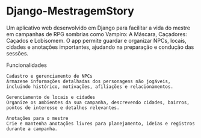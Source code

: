 # Django-MestragemStory
Um aplicativo web desenvolvido em Django para facilitar a vida do mestre em campanhas de RPG sombrias como Vampiro: A Máscara, Caçadores: Caçados e Lobisomem. O app permite guardar e organizar NPCs, locais, cidades e anotações importantes, ajudando na preparação e condução das sessões.


Funcionalidades

    Cadastro e gerenciamento de NPCs
    Armazene informações detalhadas dos personagens não jogáveis, incluindo histórico, motivações, afiliações e relacionamentos.

    Gerenciamento de locais e cidades
    Organize os ambientes da sua campanha, descrevendo cidades, bairros, pontos de interesse e detalhes relevantes.

    Anotações para o mestre
    Crie e mantenha anotações livres para planejamento, ideias e registros durante a campanha.
